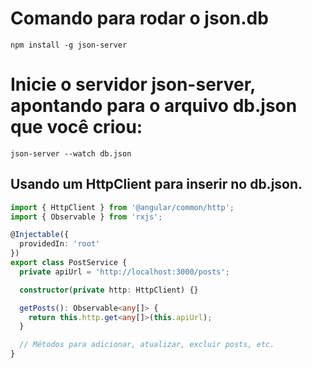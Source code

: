 # Comando para rodar o json.db
```
npm install -g json-server
```

# Inicie o servidor json-server, apontando para o arquivo db.json que você criou:

```
json-server --watch db.json
```

## Usando um HttpClient para inserir no db.json.

```typescript
import { HttpClient } from '@angular/common/http';
import { Observable } from 'rxjs';

@Injectable({
  providedIn: 'root'
})
export class PostService {
  private apiUrl = 'http://localhost:3000/posts';

  constructor(private http: HttpClient) {}

  getPosts(): Observable<any[]> {
    return this.http.get<any[]>(this.apiUrl);
  }

  // Métodos para adicionar, atualizar, excluir posts, etc.
}

```
